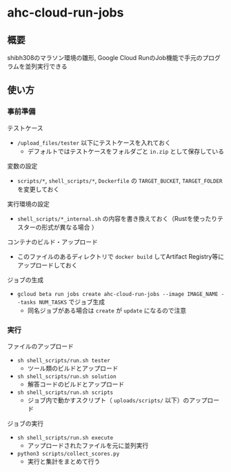 # ahc-cloud-run-jobs


## 概要
shibh308のマラソン環境の雛形, Google Cloud RunのJob機能で手元のプログラムを並列実行できる


## 使い方

### 事前準備
テストケース
- `/upload_files/tester` 以下にテストケースを入れておく
  - デフォルトではテストケースをフォルダごと `in.zip` として保存している

変数の設定
- `scripts/*`, `shell_scripts/*`, `Dockerfile` の `TARGET_BUCKET`, `TARGET_FOLDER` を変更しておく

実行環境の設定
- `shell_scripts/*_internal.sh` の内容を書き換えておく（Rustを使ったりテスターの形式が異なる場合 ）

コンテナのビルド・アップロード
- このファイルのあるディレクトリで `docker build` してArtifact Registry等にアップロードしておく

ジョブの生成
- `gcloud beta run jobs create ahc-cloud-run-jobs --image IMAGE_NAME --tasks NUM_TASKS` でジョブ生成
  - 同名ジョブがある場合は `create` が `update` になるので注意


### 実行
ファイルのアップロード
- `sh shell_scripts/run.sh tester`
  - ツール類のビルドとアップロード
- `sh shell_scripts/run.sh solution`
  - 解答コードのビルドとアップロード
- `sh shell_scripts/run.sh scripts`
  - ジョブ内で動かすスクリプト（ `uploads/scripts/` 以下）のアップロード

ジョブの実行
- `sh shell_scripts/run.sh execute`
  - アップロードされたファイルを元に並列実行
- `python3 scripts/collect_scores.py`
  - 実行と集計をまとめて行う
